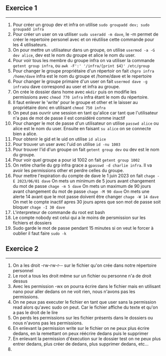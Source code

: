 ## Exercice 1
---

1. Pour créer un group dev et infra on utilise ```sudo groupadd dev; sudo groupadd infra```
2. Pour créer un user on va utiliser ```sudo useradd -m dave```, le -m permet de créer le repertoire personel avec et on réutilise cette commande pour les 4 utilisateurs.
3. On pour mettre un utilisateur dans un groupe, on utilise ```usermod -a -G dev alice```, dev est le nom du groupe et alice le nom du user.
4. Pour voir tous les membre du groupe infra on va utiliser la commande ```getent group infra```, ou ```awk -F':' '/infra/{print $4}' /etc/group```
5. Pour changer le groupe propriétaire d'un répertoir on fait ```chgro infra /home/dave``` infra est le nom du groupe et /home/dave et le repertoire
6. Pour changer le groupe primaire d'un user on fait ```usermod dave -g infra```ou dave correspond au user et infra au groupe.
7. On crée le dossier dans home avec ```mkdir``` puis on modifie les permissions avec ```chmod 770 infra``` infra étant le nom du répertoire.
8. Il faut enlever le 'write' pour le groupe et other et le laisser au propriétaire donc en utilisant ```chmod 750 infra```
9. On peut pas ouvrir une session en tant qu'alice car tant que l'utilisateur n'a pas de mot de passe il est considéré comme inactif
10. Pour changer le mot de passe d'un utilisateur on utilise ```passwd alice``` ou alice est le nom du user. Ensuite en faisant ```su alice``` on se connecte bien a alice.
11. Pour obtenir le gid et le uid on utilise ```id alice```
12. Pour trouver un user avec l'uid on utilise ```id -nu 1003```
13. Pour trouver l'id d'un groupe on fait ```getent group dev``` ou dev est le nom du groupe.
14. Pour voir quel groupe a pour id 1002 on fait ```getent group 1002```
15. On retire charlie du grp infra grace a ```gpasswd -d charlie infra```. Il va avoir les permissions other et perdre celles du groupe.
16. Pour mettre l'expiration du compte de dave le 1 juin 2023 on fait ```chage -E 2023/06/01 dave```
    On mets un minimum de 5 jours avant changement du mot de passe ```chage -m 5 dave```
    On mets un maximum de 90 jours avant changement du mot de passe ```chage -M 90 dave```
    On mets une alerte 14 avant que le mot passe doivent être changer ```chage -W 14 dave```
    On met le compte inactif apres 30 jours apres que son mot de passe soit bloquer ```chage -I 30 dave```
17. L'interpreteur de commande du root est bash
18. Le compte nobody est celui qui a le moins de persmission sur les fichiers et dossiers
19. Sudo garde le mot de passe pendant 15 minutes si on veut le forcer à oublier il faut faire ```sudo -k```
    
## Exercice 2
---

1. On a les droit -rw-rw-r-- sur le fichier qu'on crée dans notre répertoire personnel
2. Le root a tous les droit même sur un fichier ou personne n'a de droit dessus
3. Avec les permission -wx on pourra écrire dans le fichier mais en utilisant nano pour aller dedans on ne voit rien, nous n'avons pas les permissions.
4. On ne peux pas executer le fichier en tant que user sans la permission read alors qu'avec sudo on peut. Car le fichier affiche du texte et qu'on a pas le droit de le lire
5. On perds les permissions sur les fichier présents dans le dossiers ou nous n'avons pas les permissions.
6. En enlevant la permission write sur le fichier on ne peux plus écrire dedans, en la remettant on peux réécrire dedans puis le supprimer
7. En enlevant la permission d'éxecution sur le dossier test on ne peux plus entrer dedans, plus créer de dedans, plus supprimer dedans, etc...
8. 
